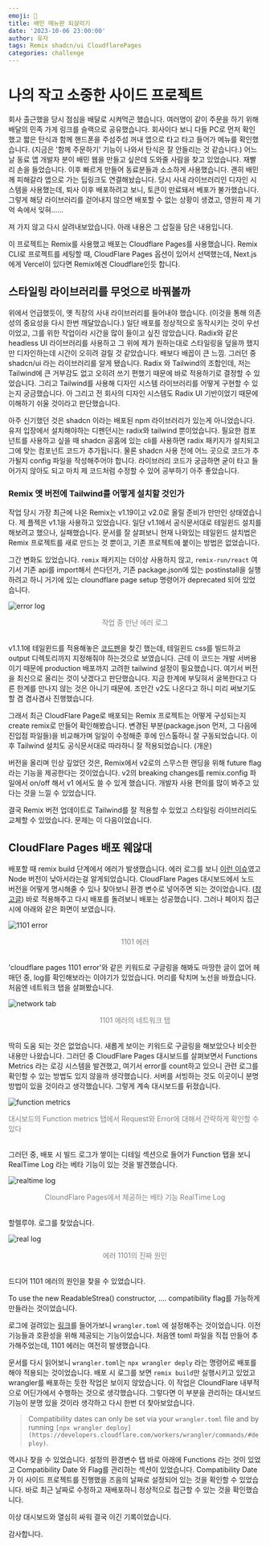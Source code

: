 ```yaml
---
emoji: 🏥
title: 배민 메뉴판 되살리기
date: '2023-10-06 23:00:00'
author: 유자
tags: Remix shadcn/ui CloudflarePages
categories: challenge
---
```


# 나의 작고 소중한 사이드 프로젝트 
 회사 출근했을 당시 점심을 배달로 시켜먹곤 했습니다. 여러명이 같이 주문을 하기 위해 배달의 민족 가게 링크를 슬랙으로 공유했습니다. 회사이다 보니 다들 PC로 먼저 확인했고 짧은 탄식과 함께 핸드폰을 주섬주섬 꺼내 앱으로 타고 타고 들어가 메뉴를 확인했습니다. (지금은 '함께 주문하기' 기능이 나와서 탄식은 잘 안들리는 것 같습니다.)
어느 날 동료 앱 개발자 분이 배민 웹을 만들고 싶은데 도와줄 사람을 찾고 있었습니다. 재빨리 손을 들었습니다. 
이후 빠르게 만들어 동료분들과 소소하게 사용했습니다. 괜히 배민께 피해갈라 앱으로 가는 딥링크도 연결해놨습니다. 
당시 사내 라이브러리인 디자인 시스템을 사용했는데, 퇴사 이후 배포하려고 보니, 토큰이 만료돼서 베포가 불가했습니다. 그렇게 해당 라이브러리를 걷어내지 않으면 배포할 수 없는 상황이 생겼고, 영원히 제 기억 속에서 잊혀......

져 가지 않고 다시 살려내보았습니다. 아래 내용은 그 삽질을 담은 내용입니다. 

이 프로젝트는 Remix를 사용했고 배포는 Cloudflare Pages를 사용했습니다. Remix CLI로 프로젝트를 세팅할 때, CloudFlare Pages 옵션이 있어서 선택했는데, Next.js에게 Vercel이 있다면 Remix에겐  Cloudflare인듯 합니다.

## 스타일링 라이브러리를 무엇으로 바꿔볼까
위에서 언급했듯이, 옛 직장의 사내 라이브러리를 들어내야 했습니다. (이것을 통해 의존성의 중요성을 다시 한번 깨달았습니다.)
일단 배포를 정상적으로 동작시키는 것이 우선이었고, 그를 위한 작업이라 시간을 많이 들이고 싶진 않았습니다. Radix와 같은 headless UI 라이브러리를 사용하고 그 위에 제가 원하는대로 스타일링을 덮을까 했지만 디자인하는데 시간이 오히려 걸릴 것 같았습니다. 배보다 배꼽이 큰 느낌. 
그러던 중 shadcn/ui 라는 라이브러리를 알게 됐습니다. Radix 와 Tailwind의 조합인데, 저는 Tailwind에 큰 거부감도 없고 오히려 쓰기 편했기 때문에 바로 적용하기로 결정할 수 있었습니다. 
그리고 Tailwind를 사용해 디자인 시스템 라이브러리를 어떻게 구현할 수 있는지 궁금했습니다.
아 그리고 전 회사의 디자인 시스템도 Radix UI 기반이었기 때문에 이해하기 쉬울 것이라고 판단했습니다.

아주 신기했던 것은 shadcn 이라는 배포된 npm 라이브러리가 있는게 아니었습니다. 유저 입장에서 설치해야하는 디펜던시는 radix와 tailwind 뿐이었습니다.
필요한 컴포넌트를 사용하고 싶을 때 shadcn 공홈에 있는 cli를 사용하면 radix 패키지가 설치되고 그에 맞는 컴포넌트 코드가 추가됩니다. 물론 shadcn 사용 전에 어느 곳으로 코드가 추가될지 config 파일을 작성해주어야 합니다. 라이브러리 코드가 궁금하면 굳이 타고 들어가지 않아도 되고 마치 제 코드처럼 수정할 수 있어 공부하기 아주 좋았습니다. 

### Remix 옛 버전에 Tailwind를 어떻게 설치할 것인가
작업 당시 가장 최근에 나온 Remix는 v1.19이고 v2.0로 올릴 준비가 만만인 상태였습니다. 제 플젝은 v1.1을 사용하고 있었습니다. 일단 v1.1에서 공식문서대로 테일윈드 설치를 해보려고 했으나, 실패했습니다. 문서를 잘 살펴보니 현재 나와있는 테일윈드 설치법은 Remix 프로젝트를 새로 만드는 것 뿐이고, 기존 프로젝트에 붙이는 방법은 없었습니다. 

그간 변화도 있었습니다. `remix` 패키지는 더이상 사용하지 않고, `remix-run/react` 여기서 기존 api를 import해서 쓴다던가, 기존 package.json에 있는 postinstall을 실행하려고 하니 거기에 있는 cloundflare page setup 명령어가 deprecated 되어 있었습니다.

![error log](../../assets/07_1_remix-error.png)
<div style="display: flex; justify-content: center; font-size: 14px; color: gray"><span>작업 중 만난 에러 로그</span></div>
<br/>

v1.1.1에 테일윈드를 적용해놓은 [코드펜](https://codesandbox.io/s/2x8pg?file=/.gitignore)을 찾긴 했는데, 테일윈드 css를 빌드하고 output 디렉토리까지 지정해줘야 하는것으로 보였습니다. 근데 이 코드는 개발 서버용이기 때문에 production 배포까지 고려한 tailwind 설정이 필요했습니다. 여기서 버전을 최신으로 올리는 것이 낫겠다고 판단했습니다. 지금 한계에 부딪혀서 굴복한다고 다른 한계를 만나지 않는 것은 아니기 때문에. 조만간 v2도 나온다고 하니 미리 써보기도 할 겸 겸사겸사 진행했습니다. 

그래서 최근 CloudFlare Page로 배포되는 Remix 프로젝트는 어떻게 구성되는지 create remix로 만들어 확인해봤습니다. 변경된 부분(package.json 먼저, 그 다음에 진입점 파일들)을 비교해가며 일일이 수정해준 후에 인스톨하니 잘 구동되었습니다. 이후 Tailwind 설치도 공식문서대로 따라하니 잘 적용되었습니다. (개운)

버전을 올리며 인상 깊었던 것은, Remix에서 v2로의 스무스한 랜딩을 위해 future flag라는 기능을 제공한다는 것이었습니다. v2의 breaking changes를 remix.config 파일에서 on/off 해서 v1 에서도 쓸 수 있게 했습니다. 개발자 사용 편의를 많이 봐주고 있다는 것을 느낄 수 있었습니다. 
 
결국 Remix 버전 업데이트로 Tailwind를 잘 적용할 수 있었고 스타일링 라이브러리도 교체할 수 있었습니다. 
문제는 이 다음이었습니다. 

## CloudFlare Pages 배포 웨않대
배포할 때 remix build 단계에서 에러가 발생했습니다. 에러 로그를 보니 [이런 이슈](https://github.com/remix-run/remix/issues/2400)였고 Node 버전이 낮아서라는걸 알게되었습니다. 
CloudFlare Pages 대시보드에서 노드 버전을 어떻게 명시해줄 수 있나 찾아보니 환경 변수로 넣어주면 되는 것이었습니다. ([참고글](https://community.cloudflare.com/t/pages-node-js-version/295548)) 바로 적용해주고 다시 배포를 돌려보니 배포는 성공했습니다. 
그러나 페이지 접근 시에 아래와 같은 화면이 보였습니다. 

![1101 error](../../assets/07_2_1101-error.png)
<div style="display: flex; justify-content: center; font-size: 14px; color: gray"><span>1101 에러</span></div>
<br/>

'cloudflare pages 1101 error'와 같은 키워드로 구글링을 해봐도 마땅한 글이 없어 헤매던 중, log를 확인해보라는 이야기가 있었습니다. 머리를 탁치며 노선을 바꿨습니다. 
처음엔 네트워크 탭을 살펴봤습니다. 

![network tab](../../assets/07_3_network-tab.png)
<div style="display: flex; justify-content: center; font-size: 14px; color: gray"><span>1101 에러의 네트워크 탭</span></div>
<br/>

딱히 도움 되는 것은 없었습니다. 새롭게 보이는 키워드로 구글링을 해보았으나 비슷한 내용만 나왔습니다.
그러던 중 CloudFlare Pages 대시보드를 살펴보면서 Functions Metrics 라는 로깅 시스템을 발견했고, 여기서 error를 count하고 있으니 관련 로그를 확인할 수 있는 방법도 있지 않을까 생각했습니다. 서버를 서빙하는 것도 이곳이니 분명 방법이 있을 것이라고 생각했습니다. 그렇게 계속 대시보드를 뒤졌습니다.

![function metrics](../../assets/07_4_function-metrics.png)
<div style="display: flex; justify-content: center; font-size: 14px; color: gray"><span>대시보드의 Function metrics 탭에서 Request와 Error에 대해서 간략하게 확인할 수 있다</span></div>
<br/>

그러던 중, 배포 시 빌드 로그가 쌓이는 디테일 섹션으로 들어가 Function 탭을 보니 RealTime Log 라는 베타 기능이 있는 것을 발견했습니다.

![realtime log](../../assets/07_5_realtime-log.png)
<div style="display: flex; justify-content: center; font-size: 14px; color: gray"><span>CloundFlare Pages에서 제공하는 베타 기능 RealTime Log</span></div>
<br/>

할렐루야. 로그를 찾았습니다. 

![real log](../../assets/07_6_real-log.png)
<div style="display: flex; justify-content: center; font-size: 14px; color: gray"><span>에러 1101의 진짜 원인</span></div>
<br/>

드디어 1101 에러의 원인을 찾을 수 있었습니다. 

To use the new ReadableStrea() constructor, …. compatibility flag를 가능하게 만들라는 것이었습니다. 

로그에 걸려있는 [링크](https://developers.cloudflare.com/workers/configuration/compatibility-dates/#compatibility-flags)를 들어가보니 `wrangler.toml` 에 설정해주는 것이었습니다. 이전 기능들과 호환성을 위해 제공되는 기능이었습니다. 처음엔 toml 파일을 직접 만들어 추가해주었는데, 1101 에러는 여전히 발생했습니다.

문서를 다시 읽어보니 `wrangler.toml`는 `npx wrangler deply` 라는 명령어로 배포를 해야 적용되는 것이었습니다. 배포 시 로그를 보면 `remix build`만 실행시키고 있었고 wrangler를 배포하는 듯한 작업은 보이지 않았습니다. 이 작업은 CloundFlare 내부적으로 어딘가에서 수행하는 것으로 생각했습니다. 그렇다면 이 부분을 관리하는 대시보드 기능이 분명 있을 것이라 생각하고 다시 한번 더 찾아보았습니다. 

> Compatibility dates can only be set via your `wrangler.toml` file and by running `[npx wrangler deploy](https://developers.cloudflare.com/workers/wrangler/commands/#deploy)`.

역시나 찾을 수 있었습니다. 설정의 환경변수 탭 바로 아래에 Functions 라는 것이 있었고 Compatibility Date 와 Flag를 관리하는 섹션이 있었습니다.
Compatibility Date가 이 사이드 프로젝트를 진행했을 즈음의 날짜로 설정되어 있는 것을 확인할 수 있었습니다. 바로 최근 날짜로 수정하고 재배포하니 정상적으로 접근할 수 있는 것을 확인했습니다.

이상 대시보드와 열심히 싸워 결국 이긴 기록이었습니다. 

감사합니다.

```toc
```




